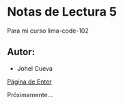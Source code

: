 # Notas de Lectura 5
Para mi curso lima-code-102

## Autor:
- Johel Cueva

[Página de Enter](www.enter.edu.pe)

Próximamente...